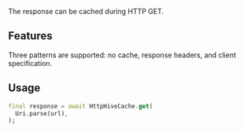 <!-- 
This README describes the package. If you publish this package to pub.dev,
this README's contents appear on the landing page for your package.

For information about how to write a good package README, see the guide for
[writing package pages](https://dart.dev/guides/libraries/writing-package-pages). 

For general information about developing packages, see the Dart guide for
[creating packages](https://dart.dev/guides/libraries/create-library-packages)
and the Flutter guide for
[developing packages and plugins](https://flutter.dev/developing-packages). 
-->

The response can be cached during HTTP GET.

## Features

Three patterns are supported: no cache, response headers, and client specification.

## Usage

```dart
final response = await HttpHiveCache.get(
  Uri.parse(url),
);
```
